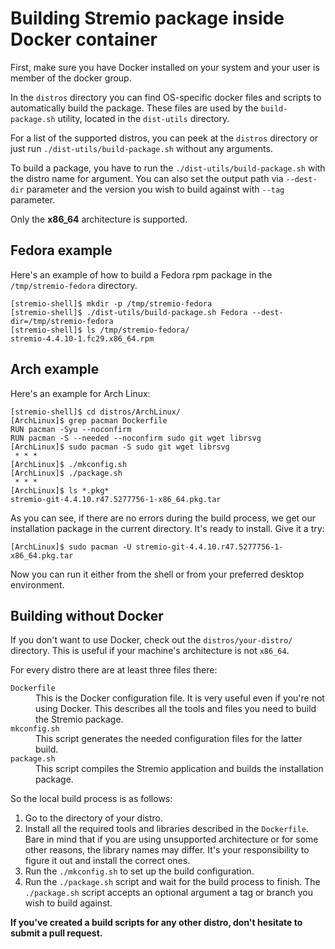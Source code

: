 # Building Stremio package inside Docker container

First, make sure you have Docker installed on your system and your user is member of the docker group.

In the `distros` directory you can find OS-specific docker files and scripts to automatically build the package. These files are used by the `build-package.sh` utility, located in the `dist-utils` directory.

For a list of the supported distros, you can peek at the `distros` directory or just run `./dist-utils/build-package.sh` without any arguments.

To build a package, you have to run the `./dist-utils/build-package.sh` with the distro name for argument. You can also set the output path via `--dest-dir` parameter and the version you wish to build against with `--tag` parameter.

Only the **x86_64** architecture is supported.

## Fedora example

Here's an example of how to build a Fedora rpm package in the `/tmp/stremio-fedora` directory.

```
[stremio-shell]$ mkdir -p /tmp/stremio-fedora
[stremio-shell]$ ./dist-utils/build-package.sh Fedora --dest-dir=/tmp/stremio-fedora
[stremio-shell]$ ls /tmp/stremio-fedora/
stremio-4.4.10-1.fc29.x86_64.rpm
```

## Arch example

Here's an example for Arch Linux:

```
[stremio-shell]$ cd distros/ArchLinux/
[ArchLinux]$ grep pacman Dockerfile 
RUN pacman -Syu --noconfirm
RUN pacman -S --needed --noconfirm sudo git wget librsvg
[ArchLinux]$ sudo pacman -S sudo git wget librsvg
 * * *
[ArchLinux]$ ./mkconfig.sh
[ArchLinux]$ ./package.sh
 * * *
[ArchLinux]$ ls *.pkg*
stremio-git-4.4.10.r47.5277756-1-x86_64.pkg.tar
```

As you can see, if there are no errors during the build process, we get our installation package in the current directory. It's ready to install. Give it a try:

```
[ArchLinux]$ sudo pacman -U stremio-git-4.4.10.r47.5277756-1-x86_64.pkg.tar
```

Now you can run it either from the shell or from your preferred desktop environment.


## Building without Docker

If you don't want to use Docker, check out the `distros/your-distro/` directory. This is useful if your machine's architecture is not `x86_64`.

For every distro there are at least three files there:

<dl>
 <dt><code>Dockerfile</code></dt>
 <dd>This is the Docker configuration file. It is very useful even if you're not using Docker. This describes all the tools and files you need to build the Stremio package.</dd>
 <dt><code>mkconfig.sh</code></dt>
 <dd>This script generates the needed configuration files for the latter build.</dd>
 <dt><code>package.sh</code></dt>
 <dd>This script compiles the Stremio application and builds the installation package.</dd>
 </dl>

So the local build process is as follows:
1. Go to the directory of your distro.
2. Install all the required tools and libraries described in the `Dockerfile`. Bare in mind that if you are using unsupported architecture or for some other reasons, the library names may differ. It's your responsibility to figure it out and install the correct ones.
3. Run the `./mkconfig.sh` to set up the build configuration.
4. Run the `./package.sh` script and wait for the build process to finish. The `./package.sh` script accepts an optional argument a tag or branch you wish to build against.

**If you've created a build scripts for any other distro, don't hesitate to submit a pull request.** 
